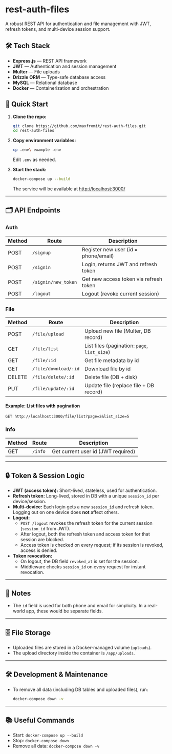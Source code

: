 # rest-auth-files

A robust REST API for authentication and file management with JWT, refresh tokens, and multi-device session support.

## 🛠️ Tech Stack

- **Express.js** — REST API framework
- **JWT** — Authentication and session management
- **Multer** — File uploads
- **Drizzle ORM** — Type-safe database access
- **MySQL** — Relational database
- **Docker** — Containerization and orchestration

## 🚀 Quick Start

1. **Clone the repo:**

   ```bash
   git clone https://github.com/maxfromit/rest-auth-files.git
   cd rest-auth-files
   ```

2. **Copy environment variables:**

   ```bash
   cp .env\ example .env
   ```

   Edit `.env` as needed.

3. **Start the stack:**
   ```bash
   docker-compose up --build
   ```
   The service will be available at [http://localhost:3000/](http://localhost:3000/)

---

## 🗂️ API Endpoints

### Auth

| Method | Route               | Description                            |
| ------ | ------------------- | -------------------------------------- |
| POST   | `/signup`           | Register new user (id = phone/email)   |
| POST   | `/signin`           | Login, returns JWT and refresh token   |
| POST   | `/signin/new_token` | Get new access token via refresh token |
| POST   | `/logout`           | Logout (revoke current session)        |

### File

| Method | Route                | Description                                  |
| ------ | -------------------- | -------------------------------------------- |
| POST   | `/file/upload`       | Upload new file (Multer, DB record)          |
| GET    | `/file/list`         | List files (pagination: `page`, `list_size`) |
| GET    | `/file/:id`          | Get file metadata by id                      |
| GET    | `/file/download/:id` | Download file by id                          |
| DELETE | `/file/delete/:id`   | Delete file (DB + disk)                      |
| PUT    | `/file/update/:id`   | Update file (replace file + DB record)       |

#### Example: List files with pagination

```
GET http://localhost:3000/file/list?page=2&list_size=5
```

### Info

| Method | Route   | Description                        |
| ------ | ------- | ---------------------------------- |
| GET    | `/info` | Get current user id (JWT required) |

---

## 🔒 Token & Session Logic

- **JWT (access token):** Short-lived, stateless, used for authentication.
- **Refresh token:** Long-lived, stored in DB with a unique `session_id` per device/session.
- **Multi-device:** Each login gets a new `session_id` and refresh token. Logging out on one device does **not** affect others.
- **Logout:**
  - `POST /logout` revokes the refresh token for the current session (`session_id` from JWT).
  - After logout, both the refresh token and access token for that session are blocked.
  - Access token is checked on every request; if its session is revoked, access is denied.
- **Token revocation:**
  - On logout, the DB field `revoked_at` is set for the session.
  - Middleware checks `session_id` on every request for instant revocation.

---

## 📝 Notes

- The `id` field is used for both phone and email for simplicity. In a real-world app, these would be separate fields.

---

## 🗄️ File Storage

- Uploaded files are stored in a Docker-managed volume (`uploads`).
- The upload directory inside the container is `/app/uploads`.

---

## 🛠️ Development & Maintenance

- To remove all data (including DB tables and uploaded files), run:
  ```bash
  docker-compose down -v
  ```

---

## 📚 Useful Commands

- Start: `docker-compose up --build`
- Stop: `docker-compose down`
- Remove all data: `docker-compose down -v`
